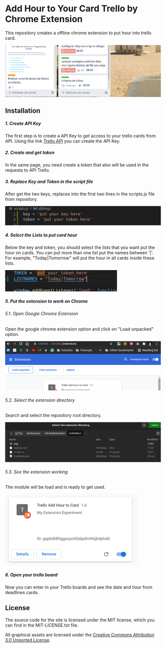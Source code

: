# Add Hour to Your Card Trello by Chrome Extension

This repository creates a offline chrome extension to put hour into trello card.

![alt text](img/hour.png)

## Installation

##### 1. Create API Key

The first step is to create a API Key to get access to your trello cards from API. 
Using the link [Trello API](https://trello.com/app-key) you can create the API Key.


##### 2. Create and get token

 In the same page, you need create a token that also will be used in the requests to API Trello.

##### 3. Replace Key and Token in the script file

After get the two keys, replaces into the first two lines in the scripts.js file from repository.

![alt text](img/keys.png)

##### 4. Select the Lists to put card hour

Below the key and token, you should select the lists that you want put the hour on cards. You can put more than one list put the names between '|'. For example, "Today|Tomorrow" will put the hour in all cards inside these lists.

![alt text](img/listName.png)

##### 5. Put the extension to work on Chrome

###### 5.1. Open Google Chrome Extension

Open the google chrome extension option and click on "Load unpacked" option.

![alt text](img/extensionOption.png)

###### 5.2. Select the extension directory

Search and select the repository root directory.

![alt text](img/directory.png)

###### 5.3. See the extension working

The module will be load and is ready to get used.

![alt text](img/extensionLoaded.png)

##### 6. Open your trello board

Now you can enter in your Trello boards and see the date and hour from deadlines cards. 

## License

The source code for the site is licensed under the MIT license, which you can find in
the MIT-LICENSE.txt file.

All graphical assets are licensed under the
[Creative Commons Attribution 3.0 Unported License](https://creativecommons.org/licenses/by/3.0/).
